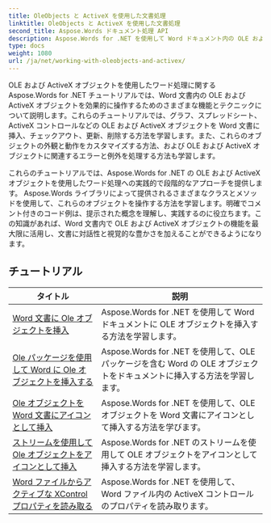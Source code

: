 ```yaml
---
title: OleObjects と ActiveX を使用した文書処理
linktitle: OleObjects と ActiveX を使用した文書処理
second_title: Aspose.Words ドキュメント処理 API
description: Aspose.Words for .NET を使用して Word ドキュメント内の OLE および ActiveX オブジェクトを操作する方法を学びます。コード例を含む詳細なチュートリアル。
type: docs
weight: 1080
url: /ja/net/working-with-oleobjects-and-activex/
---
```


OLE および ActiveX オブジェクトを使用したワード処理に関する Aspose.Words for .NET チュートリアルでは、Word 文書内の OLE および ActiveX オブジェクトを効果的に操作するためのさまざまな機能とテクニックについて説明します。これらのチュートリアルでは、グラフ、スプレッドシート、ActiveX コントロールなどの OLE および ActiveX オブジェクトを Word 文書に挿入、チェックアウト、更新、削除する方法を学習します。また、これらのオブジェクトの外観と動作をカスタマイズする方法、および OLE および ActiveX オブジェクトに関連するエラーと例外を処理する方法も学習します。

これらのチュートリアルでは、Aspose.Words for .NET の OLE および ActiveX オブジェクトを使用したワード処理への実践的で段階的なアプローチを提供します。 Aspose.Words ライブラリによって提供されるさまざまなクラスとメソッドを使用して、これらのオブジェクトを操作する方法を学習します。明確でコメント付きのコード例は、提示された概念を理解し、実践するのに役立ちます。この知識があれば、Word 文書内で OLE および ActiveX オブジェクトの機能を最大限に活用し、文書に対話性と視覚的な豊かさを加えることができるようになります。

 ## チュートリアル
| タイトル | 説明 |
| --- | --- |
| [Word 文書に Ole オブジェクトを挿入](./insert-ole-object/) | Aspose.Words for .NET を使用して Word ドキュメントに OLE オブジェクトを挿入する方法を学習します。 |
| [Ole パッケージを使用して Word に Ole オブジェクトを挿入する](./insert-ole-object-with-ole-package/) | Aspose.Words for .NET を使用して、OLE パッケージを含む Word の OLE オブジェクトをドキュメントに挿入する方法を学習します。 |
| [Ole オブジェクトを Word 文書にアイコンとして挿入](./insert-ole-object-as-icon/) | Aspose.Words for .NET を使用して、OLE オブジェクトを Word 文書にアイコンとして挿入する方法を学びます。 |
| [ストリームを使用して Ole オブジェクトをアイコンとして挿入](./insert-ole-object-as-icon-using-stream/) | Aspose.Words for .NET のストリームを使用して OLE オブジェクトをアイコンとして挿入する方法を学習します。 |
| [Word ファイルからアクティブな XControl プロパティを読み取る](./read-active-xcontrol-properties/) | Aspose.Words for .NET を使用して、Word ファイル内の ActiveX コントロールのプロパティを読み取ります。 |